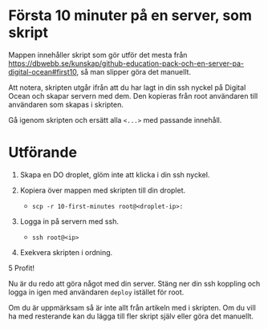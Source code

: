 
Första 10 minuter på en server, som skript
==========================================

Mappen innehåller skript som gör utför det mesta från https://dbwebb.se/kunskap/github-education-pack-och-en-server-pa-digital-ocean#first10, så man slipper göra det manuellt.

Att notera, skripten utgår ifrån att du har lagt in din ssh nyckel på Digital Ocean och skapar servern med dem. Den kopieras från root användaren till användaren som skapas i skripten.

Gå igenom skripten och ersätt alla `<...>` med passande innehåll.



# Utförande

1. Skapa en DO droplet, glöm inte att klicka i din ssh nyckel.

2. Kopiera över mappen med skripten till din droplet.
    - `scp -r 10-first-minutes root@<droplet-ip>:`

3. Logga in på servern med ssh.
    - `ssh root@<ip>`

4. Exekvera skripten i ordning.

5 Profit!

Nu är du redo att göra något med din server. Stäng ner din ssh koppling och logga in igen med användaren `deploy` istället för root.

Om du är uppmärksam så är inte allt från artikeln med i skripten. Om du vill ha med resterande kan du lägga till fler skript själv eller göra det manuellt.
